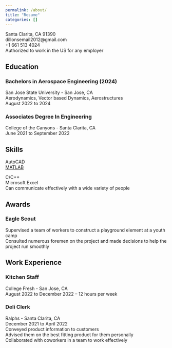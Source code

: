 ```yaml
---
permalink: /about/
title: "Resume"
categories: []
---
```

<!-- wp:paragraph -->
<p>Santa Clarita, CA 91390<br> dillonsemail2012@gmail.com<br> +1 661 513 4024<br> Authorized to work in the US for any employer </p>
<!-- /wp:paragraph -->

<!-- wp:heading -->
<h2 class="wp-block-heading">Education</h2>
<!-- /wp:heading -->

<!-- wp:heading {"level":3} -->
<h3 class="wp-block-heading">Bachelors in Aerospace Engineering (2024)</h3>
<!-- /wp:heading -->

<!-- wp:paragraph -->
<p>San Jose State University - San Jose, CA<br> Aerodynamics, Vector based Dynamics, Aerostructures<br> August 2022 to 2024</p>
<!-- /wp:paragraph -->

<!-- wp:heading {"level":3} -->
<h3 class="wp-block-heading">Associates Degree In Engineering</h3>
<!-- /wp:heading -->

<!-- wp:paragraph -->
<p>
College of the Canyons - Santa Clarita, CA<br>
June 2021 to September 2022
	</p>
<!-- /wp:paragraph -->

<!-- wp:heading -->
<h2 class="wp-block-heading">Skills</h2>
<!-- /wp:heading -->

<!-- wp:paragraph -->
<p>AutoCAD<br> <a href="https://www.credly.com/users/dillon-smith.6c2d9a65">MATLAB</a></p>
<!-- /wp:paragraph -->

<!-- wp:block {"ref":360} /-->

<!-- wp:paragraph -->
<p> C/C++<br> Microsoft Excel<br> Can communicate effectively with a wide variety of people</p>
<!-- /wp:paragraph -->

<!-- wp:heading -->
<h2 class="wp-block-heading">Awards</h2>
<!-- /wp:heading -->

<!-- wp:heading {"level":3} -->
<h3 class="wp-block-heading">Eagle Scout</h3>
<!-- /wp:heading -->

<!-- wp:paragraph -->
<p>Supervised a team of workers to construct a playground element at a youth camp<br>
Consulted numerous foremen on the project and made decisions to help the project run smoothly
</p>
<!-- /wp:paragraph -->

<!-- wp:heading -->
<h2 class="wp-block-heading">Work Experience</h2>
<!-- /wp:heading -->

<!-- wp:heading {"level":3} -->
<h3 class="wp-block-heading">Kitchen Staff</h3>
<!-- /wp:heading -->

<!-- wp:paragraph -->
<p>
College Fresh - San Jose, CA<br>
August 2022 to December 2022 – 12 hours per week
	</p>
<!-- /wp:paragraph -->

<!-- wp:heading {"level":3} -->
<h3 class="wp-block-heading">Deli Clerk</h3>
<!-- /wp:heading -->

<!-- wp:paragraph -->
<p>
	Ralphs - Santa Clarita, CA<br>
December 2021 to April 2022<br>
Conveyed product information to customers<br>
Advised them on the best fitting product for them personally<br>
Collaborated with coworkers in a team to work effectively</p>
<!-- /wp:paragraph -->
